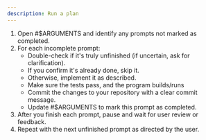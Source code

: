 ```yaml
---
description: Run a plan
---
```


1. Open #$ARGUMENTS and identify any prompts not marked as completed.
2. For each incomplete prompt:
    - Double-check if it's truly unfinished (if uncertain, ask for clarification).
    - If you confirm it's already done, skip it.
    - Otherwise, implement it as described.
    - Make sure the tests pass, and the program builds/runs
    - Commit the changes to your repository with a clear commit message.
    - Update #$ARGUMENTS to mark this prompt as completed.
3. After you finish each prompt, pause and wait for user review or feedback.
4. Repeat with the next unfinished prompt as directed by the user.

